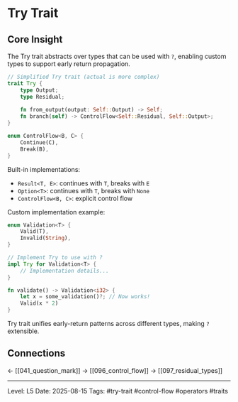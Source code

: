 # Try Trait

## Core Insight
The Try trait abstracts over types that can be used with `?`, enabling custom types to support early return propagation.

```rust
// Simplified Try trait (actual is more complex)
trait Try {
    type Output;
    type Residual;
    
    fn from_output(output: Self::Output) -> Self;
    fn branch(self) -> ControlFlow<Self::Residual, Self::Output>;
}

enum ControlFlow<B, C> {
    Continue(C),
    Break(B),
}
```

Built-in implementations:
- `Result<T, E>`: continues with `T`, breaks with `E`
- `Option<T>`: continues with `T`, breaks with `None`
- `ControlFlow<B, C>`: explicit control flow

Custom implementation example:
```rust
enum Validation<T> {
    Valid(T),
    Invalid(String),
}

// Implement Try to use with ?
impl Try for Validation<T> {
    // Implementation details...
}

fn validate() -> Validation<i32> {
    let x = some_validation()?; // Now works!
    Valid(x * 2)
}
```

Try trait unifies early-return patterns across different types, making `?` extensible.

## Connections
← [[041_question_mark]]
→ [[096_control_flow]]
→ [[097_residual_types]]

---
Level: L5
Date: 2025-08-15
Tags: #try-trait #control-flow #operators #traits